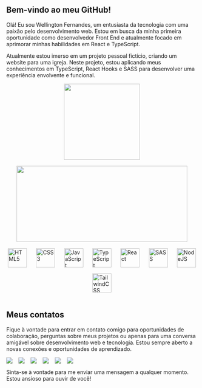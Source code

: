 ## Bem-vindo ao meu GitHub!

Olá! Eu sou Wellington Fernandes, um entusiasta da tecnologia com uma paixão pelo desenvolvimento web. Estou em busca da minha primeira oportunidade como desenvolvedor Front End e atualmente focado em aprimorar minhas habilidades em React e TypeScript.

Atualmente estou imerso em um projeto pessoal fictício, criando um website para uma igreja. Neste projeto, estou aplicando meus conhecimentos em TypeScript, React Hooks e SASS para desenvolver uma experiência envolvente e funcional.

<div align="center" style="display: flex; justify-content: space-around; flex-wrap: wrap; gap: 16px">
  <img src="https://github-readme-stats.vercel.app/api/top-langs/?username=wellingtonfernandesbarbosa&layout=compact&theme=radical" height="200"/>
  <img src="https://github-readme-stats.vercel.app/api?username=wellingtonfernandesbarbosa&show_icons=true&theme=radical" height="200" width="450"/>
</div>

<br>

<div style="display: flex; justify-content: space-around; flex-wrap: wrap; gap: 16px;">
  <img align="center" alt="HTML5" height="50" width="50" src="https://cdn.jsdelivr.net/gh/devicons/devicon@latest/icons/html5/html5-original.svg" />
  <img align="center" alt="CSS3" height="50" width="50" src="https://cdn.jsdelivr.net/gh/devicons/devicon@latest/icons/css3/css3-original-wordmark.svg" />
  <img align="center" alt="JavaScript" height="50" width="50" src="https://cdn.jsdelivr.net/gh/devicons/devicon@latest/icons/javascript/javascript-original.svg" />
  <img align="center" alt="TypeScript" height="50" width="50" src="https://cdn.jsdelivr.net/gh/devicons/devicon@latest/icons/typescript/typescript-original.svg" />
  <img align="center" alt="React" height="50" width="50" src="https://cdn.jsdelivr.net/gh/devicons/devicon@latest/icons/react/react-original-wordmark.svg" />
  <img align="center" alt="SASS" height="50" width="50" src="https://cdn.jsdelivr.net/gh/devicons/devicon@latest/icons/sass/sass-original.svg" />        
  <img align="center" alt="NodeJS" height="50" width="50" src="https://cdn.jsdelivr.net/gh/devicons/devicon@latest/icons/nodejs/nodejs-original-wordmark.svg" />
  <img align="center" alt="TailwindCSS" height="50" width="50" src="https://cdn.jsdelivr.net/gh/devicons/devicon@latest/icons/tailwindcss/tailwindcss-original.svg" />
</div>

<br>

## Meus contatos

Fique à vontade para entrar em contato comigo para oportunidades de colaboração, perguntas sobre meus projetos ou apenas para uma conversa amigável sobre desenvolvimento web e tecnologia. Estou sempre aberto a novas conexões e oportunidades de aprendizado.

<div style="display: flex; justify-content: start; flex-wrap: wrap; gap: 16px">
  <a href="https://wellingtonfernandes.vercel.app">
    <img src="https://img.shields.io/badge/website-000000?style=for-the-badge&logo=About.me&logoColor=white">
  </a>
  <a href="https://wa.me/5531972163794">
    <img src="https://img.shields.io/badge/WhatsApp-25D366?style=for-the-badge&logo=whatsapp&logoColor=white">
  </a>
  <a href="https://t.me/wellingtonfernandes42">
    <img src="https://img.shields.io/badge/Telegram-2CA5E0?style=for-the-badge&logo=telegram&logoColor=white">
  </a>
  <a href="https://www.linkedin.com/in/wellsfernandes/">
    <img src="https://img.shields.io/badge/LinkedIn-0077B5?style=for-the-badge&logo=linkedin&logoColor=white">
  </a>
  <a malink="https://wellingtonfernandesbarbosa@protonmail.com">
    <img src="https://img.shields.io/badge/ProtonMail-1A73E8?style=for-the-badge&logo=protonmail&logoColor=white">
  </a>
  <a href="https://mailto:wellsfernandes1991@gmail.com">
    <img src="https://img.shields.io/badge/Gmail-D14836?style=for-the-badge&logo=gmail&logoColor=white">
  </a>
</div>

Sinta-se à vontade para me enviar uma mensagem a qualquer momento. Estou ansioso para ouvir de você!
